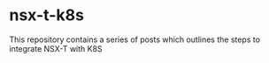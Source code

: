 # nsx-t-k8s
This repository contains a series of posts which outlines the steps to integrate NSX-T with K8S
